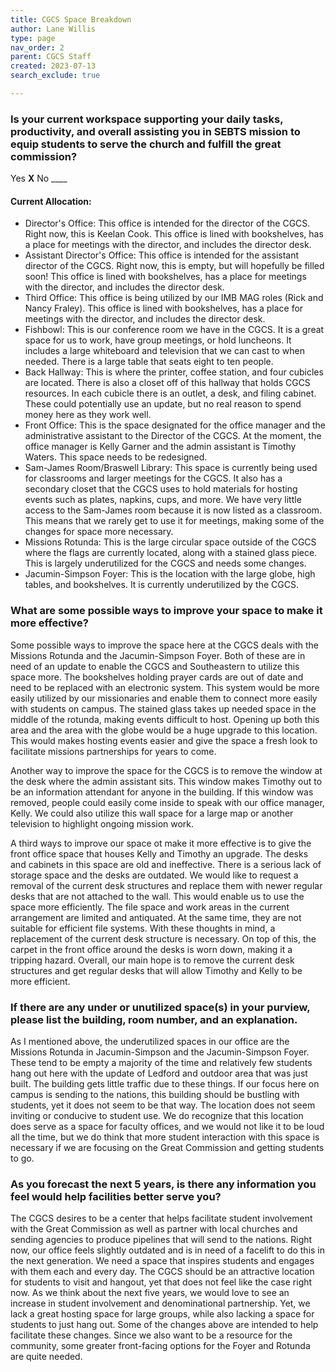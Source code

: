 ```yaml
---
title: CGCS Space Breakdown
author: Lane Willis
type: page
nav_order: 2
parent: CGCS Staff
created: 2023-07-13
search_exclude: true

---
```



### Is your current workspace supporting your daily tasks, productivity, and overall assisting you in SEBTS mission to equip students to serve the church and fulfill the great commission?
Yes __X__
No ____
 
#### Current Allocation:
  * Director's Office: This office is intended for the director of the CGCS. Right now, this is Keelan Cook. This office is lined with bookshelves, has a place for meetings with the director, and includes the director desk.
  * Assistant Director's Office: This office is intended for the assistant director of the CGCS. Right now, this is empty, but will hopefully be filled soon! This office is lined with bookshelves, has a place for meetings with the director, and includes the director desk.
  * Third Office: This office is being utilized by our IMB MAG roles (Rick and Nancy Fraley). This office is lined with bookshelves, has a place for meetings with the director, and includes the director desk.
  * Fishbowl: This is our conference room we have in the CGCS. It is a great space for us to work, have group meetings, or hold luncheons. It includes a large whiteboard and television that we can cast to when needed. There is a large table that seats eight to ten people.
  * Back Hallway: This is where the printer, coffee station, and four cubicles are located. There is also a closet off of this hallway that holds CGCS resources. In each cubicle there is an outlet, a desk, and filing cabinet. These could potentially use an update, but no real reason to spend money here as they work well.
  * Front Office: This is the space designated for the office manager and the administrative assistant to the Director of the CGCS. At the moment, the office manager is Kelly Garner and the admin assistant is Timothy Waters. This space needs to be redesigned.
  * Sam-James Room/Braswell Library: This space is currently being used for classrooms and larger meetings for the CGCS. It also has a secondary closet that the CGCS uses to hold materials for hosting events such as plates, napkins, cups, and more. We have very little access to the Sam-James room because it is now listed as a classroom. This means that we rarely get to use it for meetings, making some of the changes for space more necessary.
  * Missions Rotunda: This is the large circular space outside of the CGCS where the flags are currently located, along with a stained glass piece. This is largely underutilized for the CGCS and needs some changes.
  * Jacumin-Simpson Foyer: This is the location with the large globe, high tables, and bookshelves. It is currently underutilized by the CGCS.
 
### What are some possible ways to improve your space to make it more effective?  
   Some possible ways to improve the space here at the CGCS deals with the Missions Rotunda and the Jacumin-Simpson Foyer. Both of these are in need of an update to enable the CGCS and Southeastern to utilize this space more. The bookshelves holding prayer cards are out of date and need to be replaced with an electronic system. This system would be more easily utilized by our missionaries and enable them to connect more easily with students on campus. The stained glass takes up needed space in the middle of the rotunda, making events difficult to host. Opening up both this area and the area with the globe would be a huge upgrade to this location. This would makes hosting events easier and give the space a fresh look to facilitate missions partnerships for years to come.  
  
   Another way to improve the space for the CGCS is to remove the window at the desk where the admin assistant sits. This window makes Timothy out to be an information attendant for anyone in the building. If this window was removed, people could easily come inside to speak with our office manager, Kelly. We could also utilize this wall space for a large map or another television to highlight ongoing mission work.

   A third ways to improve our space ot make it more effective is to give the front office space that houses Kelly and Timothy an upgrade. The desks and cabinets in this space are old and ineffective. There is a serious lack of storage space and the desks are outdated. We would like to request a removal of the current desk structures and replace them with newer regular desks that are not attached to the wall. This would enable us to use the space more efficiently. The file space and work areas in the current arrangement are limited and antiquated. At the same time, they are not suitable for efficient file systems. With these thoughts in mind, a replacement of the current desk structure is necessary. On top of this, the carpet in the front office around the desks is worn down, making it a tripping hazard. Overall, our main hope is to remove the current desk structures and get regular desks that will allow Timothy and Kelly to be more efficient.
 

### If there are any under or unutilized space(s) in your purview, please list the building, room number, and an explanation.  
As I mentioned above, the underutilized spaces in our office are the Missions Rotunda in Jacumin-Simpson and the Jacumin-Simpson Foyer. These tend to be empty a majority of the time and relatively few students hang out here with the update of Ledford and outdoor area that was just built. The building gets little traffic due to these things. If our focus here on campus is sending to the nations, this building should be bustling with students, yet it does not seem to be that way. The location does not seem inviting or conducive to student use. We do recognize that this location does serve as a space for faculty offices, and we would not like it to be loud all the time, but we do think that more student interaction with this space is necessary if we are focusing on the Great Commission and getting students to go.
 
### As you forecast the next 5 years, is there any information you feel would help facilities better serve you?  
The CGCS desires to be a center that helps facilitate student involvement with the Great Commission as well as partner with local churches and sending agencies to produce pipelines that will send to the nations. Right now, our office feels slightly outdated and is in need of a facelift to do this in the next generation. We need a space that inspires students and engages with them each and every day. The CGCS should be an attractive location for students to visit and hangout, yet that does not feel like the case right now. As we think about the next five years, we would love to see an increase in student involvement and denominational partnership. Yet, we lack a great hosting space for large groups, while also lacking a space for students to just hang out. Some of the changes above are intended to help facilitate these changes. Since we also want to be a resource for the community, some greater front-facing options for the Foyer and Rotunda are quite needed.